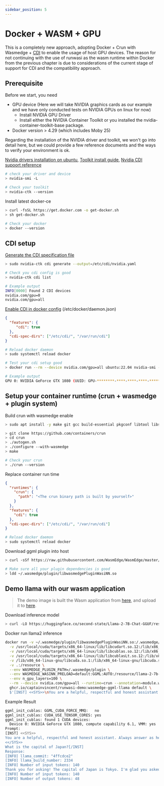 ```yaml
---
sidebar_position: 5
---
```


# Docker + WASM + GPU

This is a completely new approach, adopting Docker + Crun with Wasmedge + [CDI](https://github.com/cncf-tags/container-device-interface) to enable the usage of host GPU devices. The reason for not continuing with the use of runwasi as the wasm runtime within Docker from the previous chapter is due to considerations of the current stage of support for CDI and the compatibility approach.

## Prerequisite

Before we start, you need

- GPU device (Here we will take NVIDIA graphics cards as our example and we have only conducted tests on NVIDIA GPUs on linux for now)
  - Install NVIDIA GPU Driver
  - Install either the NVIDIA Container Toolkit or you installed the nvidia-container-toolkit-base package.
- Docker version > 4.29 (which includes Moby 25)

Regarding the installation of the NVIDIA driver and toolkit, we won't go into detail here, but we could provide a few reference documents and the ways to verify your environment is ok.

[Nvidia drivers installation on ubuntu](https://ubuntu.com/server/docs/nvidia-drivers-installation), [Toolkit install guide](https://docs.nvidia.com/datacenter/cloud-native/container-toolkit/latest/install-guide.html), [Nvidia CDI supoort reference](https://docs.nvidia.com/datacenter/cloud-native/container-toolkit/latest/cdi-support.html)

```bash
# check your driver and device
> nvidia-smi -L

# Check your toolkit
> nvidia-ctk --version
```

Install latest docker-ce

```bash
> curl -fsSL https://get.docker.com -o get-docker.sh
> sh get-docker.sh

# Check your docker
> docker --version
```

## CDI setup

[Generate the CDI specification file](https://docs.nvidia.com/datacenter/cloud-native/container-toolkit/latest/cdi-support.html#procedure)

```bash
> sudo nvidia-ctk cdi generate --output=/etc/cdi/nvidia.yaml

# Check you cdi config is good
> nvidia-ctk cdi list

# Example output
INFO[0000] Found 2 CDI devices
nvidia.com/gpu=0
nvidia.com/gpu=all
```

[Enable CDI in docker config](https://docs.docker.com/reference/cli/dockerd/#enable-cdi-devices) (/etc/docker/daemon.json)

```json
{
  "features": {
     "cdi": true
  },
  "cdi-spec-dirs": ["/etc/cdi/", "/var/run/cdi"]
}
```

```bash
# Reload docker daemon
> sudo systemctl reload docker

# Test your cdi setup good
> docker run --rm --device nvidia.com/gpu=all ubuntu:22.04 nvidia-smi -L

# Example output 
GPU 0: NVIDIA GeForce GTX 1080 (UUID: GPU-********-****-****-****-************)
```

## Setup your container runtime (crun + wasmedge + plugin system)

Build crun with wasmedge enable

```bash
> sudo apt install -y make git gcc build-essential pkgconf libtool libsystemd-dev libprotobuf-c-dev libcap-dev libseccomp-dev libyajl-dev go-md2man libtool autoconf python3 automake

> git clone https://github.com/containers/crun
> cd crun
> ./autogen.sh
> ./configure --with-wasmedge
> make

# Check your crun
> ./crun --version
```

Replace container run time

```json
{
  "runtimes": {
    "crun": {
      "path": "<The crun binary path is built by yourself>"
    }
  },
  "features": {
    "cdi": true
  },
  "cdi-spec-dirs": ["/etc/cdi/", "/var/run/cdi"]
}
```

```bash
# Reload docker daemon
> sudo systemctl reload docker
```

Download ggml plugin into host

```bash
> curl -sSf https://raw.githubusercontent.com/WasmEdge/WasmEdge/master/utils/install.sh | bash -s -- --plugins wasi_nn-ggml

# Make sure all your plugin dependencies is good
> ldd ~/.wasmedge/plugin/libwasmedgePluginWasiNN.so
```

## Demo llama with our wasm application

> The demo image is built the Wasm application from [here](https://github.com/second-state/WasmEdge-WASINN-examples/tree/master/wasmedge-ggml/llama), and upload it to [here](https://github.com/captainvincent/runwasi/pkgs/container/runwasi-demo/195178675?tag=wasmedge-ggml-llama).

Download inference model

```bash
> curl -LO https://huggingface.co/second-state/Llama-2-7B-Chat-GGUF/resolve/main/llama-2-7b-chat.Q5_K_M.gguf
```

Docker run llama2 inference

```bash
docker run -v ~/.wasmedge/plugin/libwasmedgePluginWasiNN.so:/.wasmedge/plugin/libwasmedgePluginWasiNN.so \
  -v /usr/local/cuda/targets/x86_64-linux/lib/libcudart.so.12:/lib/x86_64-linux-gnu/libcudart.so.12 \
  -v /usr/local/cuda/targets/x86_64-linux/lib/libcublas.so.12:/lib/x86_64-linux-gnu/libcublas.so.12 \
  -v /usr/local/cuda/targets/x86_64-linux/lib/libcublasLt.so.12:/lib/x86_64-linux-gnu/libcublasLt.so.12 \
  -v /lib/x86_64-linux-gnu/libcuda.so.1:/lib/x86_64-linux-gnu/libcuda.so.1 \
  -v .:/resource \
  --env WASMEDGE_PLUGIN_PATH=/.wasmedge/plugin \
  --env WASMEDGE_WASINN_PRELOAD=default:GGML:AUTO:/resource/llama-2-7b-chat.Q5_K_M.gguf \
  --env n_gpu_layers=100 \
  --rm --device nvidia.com/gpu=all --runtime=crun --annotation=module.wasm.image/variant=compat-smart --platform wasip1/wasm \
  ghcr.io/captainvincent/runwasi-demo:wasmedge-ggml-llama default \
  $'[INST] <<SYS>>\nYou are a helpful, respectful and honest assistant. Always answer as helpfully as possible, while being safe.  Your answers should not include any harmful, unethical, racist, sexist, toxic, dangerous, or illegal content. Please ensure that your responses are socially unbiased and positive in nature. If a question does not make any sense, or is not factually coherent, explain why instead of answering something not correct. If you do not know the answer to a question, please do not share false information.\n<</SYS>>\nWhat is the capital of Japan?[/INST]'
```

Example Result

```bash
ggml_init_cublas: GGML_CUDA_FORCE_MMQ:   no
ggml_init_cublas: CUDA_USE_TENSOR_CORES: yes
ggml_init_cublas: found 1 CUDA devices:
  Device 0: NVIDIA GeForce GTX 1080, compute capability 6.1, VMM: yes
Prompt:
[INST] <<SYS>>
You are a helpful, respectful and honest assistant. Always answer as helpfully as possible, while being safe.  Your answers should not include any harmful, unethical, racist, sexist, toxic, dangerous, or illegal content. Please ensure that your responses are socially unbiased and positive in nature. If a question does not make any sense, or is not factually coherent, explain why instead of answering something not correct. If you do not know the answer to a question, please do not share false information.
<</SYS>>
What is the capital of Japan?[/INST]
Response:
[INFO] llama_commit: "4ffcdce2"
[INFO] llama_build_number: 2334
[INFO] Number of input tokens: 140
Thank you for asking! The capital of Japan is Tokyo. I'm glad you asked! It's important to be informed and curious about different countries and their capitals. Is there anything else I can help you with?
[INFO] Number of input tokens: 140
[INFO] Number of output tokens: 48
```
